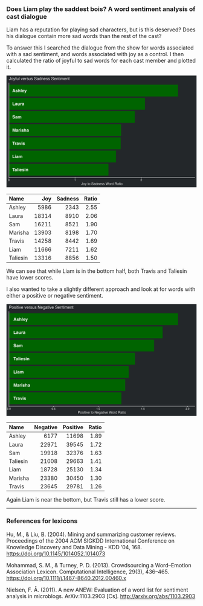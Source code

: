 
### Does Liam play the saddest bois? A word sentiment analysis of cast dialogue

Liam has a reputation for playing sad characters, but is this deserved?
Does his dialogue contain more sad words than the rest of the cast?

To answer this I searched the dialogue from the show for words
associated with a sad sentiment, and words associated with joy as a
control. I then calculated the ratio of joyful to sad words for each
cast member and plotted it.

![joyful vs sad](../plots/joySadPlot.png)

| Name     |   Joy | Sadness | Ratio |
| :------- | ----: | ------: | ----: |
| Ashley   |  5986 |    2343 |  2.55 |
| Laura    | 18314 |    8910 |  2.06 |
| Sam      | 16211 |    8521 |  1.90 |
| Marisha  | 13903 |    8198 |  1.70 |
| Travis   | 14258 |    8442 |  1.69 |
| Liam     | 11666 |    7211 |  1.62 |
| Taliesin | 13316 |    8856 |  1.50 |

We can see that while Liam is in the bottom half, both Travis and
Taliesin have lower scores.

I also wanted to take a slightly different approach and look at for
words with either a positive or negative sentiment.

![positive vs negative](../plots/positiveNegativePlot.png)

| Name     | Negative | Positive | Ratio |
| :------- | -------: | -------: | ----: |
| Ashley   |     6177 |    11698 |  1.89 |
| Laura    |    22971 |    39545 |  1.72 |
| Sam      |    19918 |    32376 |  1.63 |
| Taliesin |    21008 |    29663 |  1.41 |
| Liam     |    18728 |    25130 |  1.34 |
| Marisha  |    23380 |    30450 |  1.30 |
| Travis   |    23645 |    29781 |  1.26 |

Again Liam is near the bottom, but Travis still has a lower score.

-----

### References for lexicons

Hu, M., & Liu, B. (2004). Mining and summarizing customer reviews.
Proceedings of the 2004 ACM SIGKDD International Conference on Knowledge
Discovery and Data Mining - KDD ’04, 168.
<https://doi.org/10.1145/1014052.1014073>

Mohammad, S. M., & Turney, P. D. (2013). Crowdsourcing a Word–Emotion
Association Lexicon. Computational Intelligence, 29(3), 436–465.
<https://doi.org/10.1111/j.1467-8640.2012.00460.x>

Nielsen, F. Å. (2011). A new ANEW: Evaluation of a word list for
sentiment analysis in microblogs. ArXiv:1103.2903 \[Cs\].
<http://arxiv.org/abs/1103.2903>
